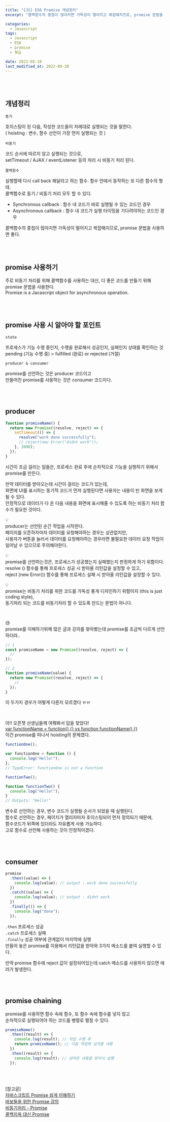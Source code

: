 ```yaml
---
title: "[JS] ES6 Promise 개념정리"
excerpt: "콜백함수의 중첩이 많아지면 가독성이 떨어지고 복잡해지므로, promise 문법을 사용하면 좋다."

categories:
  - Javascript
tags:
  - Javascript
  - ES6
  - promise
  - 복습

date: 2022-05-10
last_modified_at: 2022-09-20
---
```


<br>
<br>

## 개념정리

`동기`

호이스팅이 된 다음, 작성한 코드들이 차례대로 실행되는 것을 말한다.<br>
( hoisting : 변수, 함수 선언이 가장 먼저 실행되는 것 )

`비동기`

코드 순서에 따르지 않고 실행되는 것으로,<br>
setTimeout / AJAX / eventListener 등의 처리 시 비동기 처리 된다.

`콜백함수`

실행할때 다시 call back 해달라고 하는 함수. 함수 안에서 동작하는 또 다른 함수의 형태.<br>
콜백함수로 동기 / 비동기 처리 모두 할 수 있다.<br>

- Synchronous callback : 함수 내 코드가 바로 실행될 수 있는 코드인 경우
- Asynchronous callback : 함수 내 코드가 실행 타이밍을 기다려야하는 코드인 경우

콜백함수의 중첩이 많아지면 가독성이 떨어지고 복잡해지므로, promise 문법을 사용하면 좋다.

<br>
<br>

## promise 사용하기

주로 비동기 처리를 위해 콜백함수를 사용하는 대신, 더 좋은 코드를 만들기 위해 promise 문법을 사용한다.<br>
Promise is a Jacascript object for asynchronous operation.

<br>
<br>

## promise 사용 시 알아야 할 포인트

`state`

프로세스가 기능 수행 중인지, 수행을 완료해서 성공인지, 실패인지 상태를 확인하는 것<br>
pending (기능 수행 중) > fulfilled (완료) or rejected (거절)

`producer & consumer`

promise를 선언하는 것은 producer 코드이고<br>
만들어진 promise를 사용하는 것은 consumer 코드이다.

<br>
<br>

## producer

```javascript
function promiseName() {
  return new Promise((resolve, reject) => {
    setTimeout(() => {
      resolve("work done successfully");
      // reject(new Error("didnt work"));
    }, 2000);
  });
}
```

시간이 조금 걸리는 일들은, 프로세스 완료 후에 순차적으로 기능을 실행하기 위해서 promise를 만든다.

만약 데이터를 받아오는데 시간이 걸리는 코드가 있는데,<br>
화면에 UI를 표시하는 동기적 코드가 먼저 실행된다면 사용자는 내용이 빈 화면을 보게 될 수 있다.<br>
안정적으로 데이터가 다 온 다음 내용을 화면에 표시해줄 수 있도록 하는 비동기 처리 함수가 필요한 것이다.

💡<br>
producer는 선언된 순간 작업을 시작한다.<br>
페이지를 오픈하자마자 데이터를 요청해야하는 경우는 상관없지만,<br>
사용자가 버튼을 눌러서 데이터를 요청해야하는 경우라면 불필요한 데이터 요청 작업이 일어날 수 있으므로 주의해야한다.

💡<br>
promise를 선언하는것은, 프로세스가 성공했는지 실패했는지 판정하게 하기 위함이다.<br>
resolve () 함수를 통해 프로세스 성공 시 받아올 리턴값을 설정할 수 있고,<br>
reject (new Error()) 함수를 통해 프로세스 실패 시 받아올 리턴값을 설정할 수 있다.

💡<br>
promise는 비동기 처리를 위한 코드를 가독성 좋게 디자인하기 위함이지 (this is just coding style),<br>
동기처리 되는 코드를 비동기처리 할 수 있도록 만드는 문법이 아니다.

<br>

😓<br>
promise를 이해하기위해 많은 글과 강의를 찾아봤는데 promise를 조금씩 다르게 선언하더라..

```javascript
// 1
const promiseName = new Promise((resolve, reject) => {
  //
});

// 2
function promiseName(value) {
  return new Promise((resolve, reject) => {
    //
  });
}
```

이 두가지 경우가 어떻게 다른지 모르겠다 ㅠㅠ

<br>

아!! 오픈챗 선생님들께 여쭤봐서 답을 찾았다!<br>
[var functionName = function() {} vs function functionName() {}]<br>
이건 promise를 떠나서 hoisting의 문제였다.

```javascript
functionOne();

var functionOne = function () {
  console.log("Hello!");
};
// TypeError: functionOne is not a function
```

```javascript
functionTwo();

function functionTwo() {
  console.log("Hello!");
}
// Outputs: "Hello!"
```

변수로 선언하는 경우, 변수 코드가 실행될 순서가 되었을 때 실행된다.<br>
함수로 선언하는 경우, 페이지가 열리자마자 호이스팅되어 먼저 정의되기 때문에,<br>
함수코드가 뒤쪽에 있더라도 자유롭게 사용 가능하다.<br>
고로 함수로 선언해 사용하는 것이 안정적이겠다.

<br>
<br>

## consumer

```javascript
promise
  .then((value) => {
    console.log(value); // output : work done successfully
  })
  .catch((value) => {
    console.log(value); // output : didnt work
  })
  .finally(() => {
    console.log("done");
  });
```

`.then` 프로세스 성공<br>
`.catch` 프로세스 실패<br>
`.finally` 성공 여부에 관계없이 마지막에 실행<br>
만들어 놓은 promise를 이용해서 리턴값을 받아와 3가지 메소드를 붙여 실행할 수 있다.

만약 promise 함수에 reject 값이 설정되어있는데 catch 메소드를 사용하지 않으면 에러가 발생한다.

<br>
<br>

## promise chaining

promise를 사용하면 함수 속에 함수, 또 함수 속에 함수를 넣지 않고<br>
순차적으로 실행되어야 하는 코드를 병렬로 펼칠 수 있다.

```javascript
promiseName()
  .then((result) => {
    console.log(result); // 작업 수행 후
    return promiseName(); // 다음 작업에 넘겨줄 내용
  })
  .then((result) => {
    console.log(result); // 넘어온 내용을 받아서 실행
  });
```

<br>
<br>

[참고글]<br>
[자바스크립트 Promise 쉽게 이해하기]<br>
[바보들을 위한 Promise 강의]<br>
[비동기처리 - Promise]<br>
[콜백지옥 대신 Promise]

[var functionname = function() {} vs function functionname() {}]: https://stackoverflow.com/questions/336859/var-functionname-function-vs-function-functionname
[자바스크립트 promise 쉽게 이해하기]: https://joshua1988.github.io/web-development/javascript/promise-for-beginners/#%EA%B8%80%EB%B3%B4%EB%8B%A4-%EB%8D%94-%EC%89%BD%EA%B2%8C-%EB%B0%B0%EC%9A%B0%EB%8A%94-%EC%98%A8%EB%9D%BC%EC%9D%B8-%EA%B0%95%EC%A2%8C
[바보들을 위한 promise 강의]: https://programmingsummaries.tistory.com/325
[비동기처리 - promise]: https://www.daleseo.com/js-async-promise/
[콜백지옥 대신 promise]: https://youtu.be/CA5EDD4Hjz4
